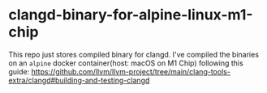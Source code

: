 # clangd-binary-for-alpine-linux-m1-chip
This repo just stores compiled binary for clangd.
I've compiled the binaries on an `alpine` docker container(host: macOS on M1 Chip) following this guide:
https://github.com/llvm/llvm-project/tree/main/clang-tools-extra/clangd#building-and-testing-clangd
